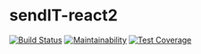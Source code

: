 # sendIT-react2
[![Build Status](https://travis-ci.org/joelethan/sendIT-react.svg?branch=ft-write-unit-test-165788326)](https://travis-ci.org/joelethan/sendIT-react) [![Maintainability](https://api.codeclimate.com/v1/badges/5dd71f510f7dcd20df9a/maintainability)](https://codeclimate.com/github/joelethan/sendIT-react/maintainability) [![Test Coverage](https://api.codeclimate.com/v1/badges/5dd71f510f7dcd20df9a/test_coverage)](https://codeclimate.com/github/joelethan/sendIT-react/test_coverage)